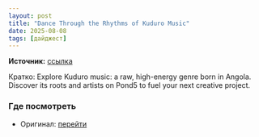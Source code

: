 ```yaml
---
layout: post
title: "Dance Through the Rhythms of Kuduro Music"
date: 2025-08-08
tags: [дайджест]
---
```


**Источник:** [ссылка](https://blog.pond5.com/81241-dance-through-the-rhythms-of-kuduro-music/)

Кратко: Explore Kuduro music: a raw, high-energy genre born in Angola. Discover its roots and artists on Pond5 to fuel your next creative project.

### Где посмотреть
- Оригинал: [перейти]({link})
